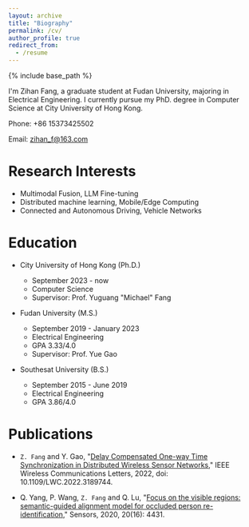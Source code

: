 ```yaml
---
layout: archive
title: "Biography"
permalink: /cv/
author_profile: true
redirect_from:
  - /resume
---
```


{% include base_path %}


I'm Zihan Fang, a graduate student at Fudan University, majoring in Electrical Engineering. 
I currently pursue my PhD. degree in Computer Science at City University of Hong Kong.

Phone: +86 15373425502

Email: zihan_f@163.com

<!-- Address: Science Building, Room 608, Handan Road, Fudan University, China -->

Research Interests
======
* Multimodal Fusion, LLM Fine-tuning
* Distributed machine learning, Mobile/Edge Computing
* Connected and Autonomous Driving, Vehicle Networks

Education
======
* City University of Hong Kong (Ph.D.)
  * September 2023 - now
  * Computer Science
  * Supervisor: Prof. Yuguang "Michael" Fang

* Fudan University (M.S.)
  * September 2019 - January 2023
  * Electrical Engineering
  * GPA 3.33/4.0
  * Supervisor: Prof. Yue Gao

* Southesat University (B.S.)
  * September 2015 - June 2019
  * Electrical Engineering
  * GPA 3.86/4.0

<!-- 
Experience
======
* Research Project (March 2020 - October 2021)
  * Consensus delay compensated time synchronization in WSNs

* Research Assistant in FPGA Project (January 2022 - July 2023)
  * design a data acquisition scheme based on Virtex-7 FPGA calibration algorithm.

* Summer intern in Wechat development (June 2021 - August 2021)
  * integrate various protocol interface to form an unified authentication platform.
-->

Publications
======
* `Z. Fang` and Y. Gao, "[Delay Compensated One-way Time Synchronization in Distributed Wireless Sensor Networks](https://ieeexplore.ieee.org/document/9825722)," IEEE Wireless Communications Letters, 2022, doi: 10.1109/LWC.2022.3189744.

* Q. Yang, P. Wang, `Z. Fang` and Q. Lu, "[Focus on the visible regions: semantic-guided alignment model for occluded person re-identification](https://www.mdpi.com/1424-8220/20/16/4431/htm)," Sensors, 2020, 20(16): 4431.
